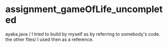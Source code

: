 # assignment_gameOfLife_uncompleted
ayaka.java / I tried to build by myself as by referring to somebody's code.
the other files/ I used then as a reference.
